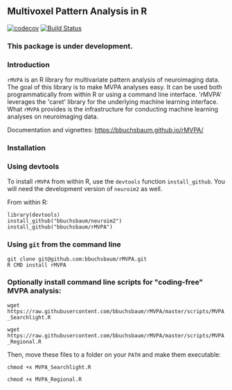 
Multivoxel Pattern Analysis in R
--------------------------------

[![codecov](https://codecov.io/gh/rMVPA/NA/branch/master/graph/badge.svg)](https://codecov.io/github/bbuchsbaum/rMVPA?branch=master) [![Build Status](https://travis-ci.org/rMVPA/NA.svg?branch=master)](https://travis-ci.org/bbuchsbaum/rMVPA)

### This package is under development.

### Introduction

`rMVPA` is an R library for multivariate pattern analysis of neuroimaging data. The goal of this library is to make MVPA analyses easy. It can be used both programmatically from within R or using a command line interface. 'rMVPA' leverages the 'caret' library for the underlying machine learning interface. What `rMVPA` provides is the infrastructure for conducting machine learning analyses on neuroimaging data.

Documentation and vignettes: <https://bbuchsbaum.github.io/rMVPA/>

### Installation

### Using devtools

To install `rMVPA` from within R, use the `devtools` function `install_github`. You will need the development version of `neuroim2` as well.

From within R:

    library(devtools)
    install_github("bbuchsbaum/neuroim2")
    install_github("bbuchsbaum/rMVPA")

### Using `git` from the command line

    git clone git@github.com:bbuchsbaum/rMVPA.git
    R CMD install rMVPA

### Optionally install command line scripts for "coding-free" MVPA analysis:

`wget https://raw.githubusercontent.com/bbuchsbaum/rMVPA/master/scripts/MVPA_Searchlight.R`

`wget https://raw.githubusercontent.com/bbuchsbaum/rMVPA/master/scripts/MVPA_Regional.R`

Then, move these files to a folder on your `PATH` and make them executable:

`chmod +x MVPA_Searchlight.R`

`chmod +x MVPA_Regional.R`
